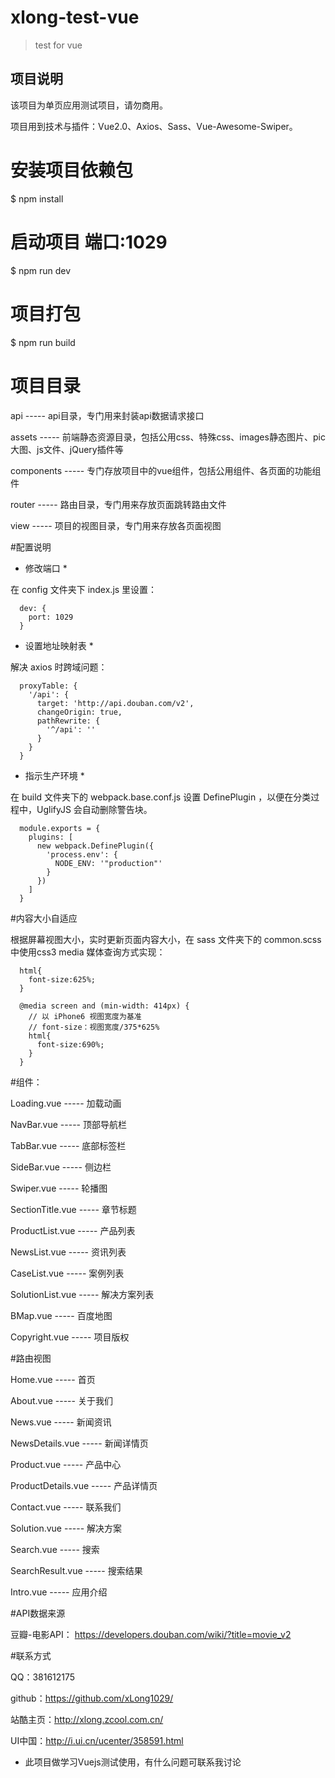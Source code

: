 # xlong-test-vue

> test for vue


## 项目说明

该项目为单页应用测试项目，请勿商用。

项目用到技术与插件：Vue2.0、Axios、Sass、Vue-Awesome-Swiper。

# 安装项目依赖包
$ npm install

# 启动项目 端口:1029
$ npm run dev

# 项目打包
$ npm run build

# 项目目录
api ----- api目录，专门用来封装api数据请求接口

assets ----- 前端静态资源目录，包括公用css、特殊css、images静态图片、pic大图、js文件、jQuery插件等

components ----- 专门存放项目中的vue组件，包括公用组件、各页面的功能组件

router ----- 路由目录，专门用来存放页面跳转路由文件

view ----- 项目的视图目录，专门用来存放各页面视图

#配置说明

* 修改端口 *

在 config 文件夹下 index.js 里设置：

      dev: {
        port: 1029
      }

* 设置地址映射表 *

解决 axios 时跨域问题：

      proxyTable: {
        '/api': {
          target: 'http://api.douban.com/v2',
          changeOrigin: true,
          pathRewrite: {
            '^/api': ''
          }
        }
      }

* 指示生产环境 *

在 build 文件夹下的 webpack.base.conf.js 设置 DefinePlugin ，以便在分类过程中，UglifyJS 会自动删除警告块。

      module.exports = {
        plugins: [
          new webpack.DefinePlugin({
            'process.env': {
              NODE_ENV: '"production"'
            }
          })
        ]
      }

#内容大小自适应

根据屏幕视图大小，实时更新页面内容大小，在 sass 文件夹下的 common.scss 中使用css3 media 媒体查询方式实现：

      html{
        font-size:625%;
      }

      @media screen and (min-width: 414px) {
        // 以 iPhone6 视图宽度为基准
        // font-size：视图宽度/375*625%
        html{
          font-size:690%; 
        }
      }

#组件：

Loading.vue ----- 加载动画

NavBar.vue ----- 顶部导航栏

TabBar.vue ----- 底部标签栏

SideBar.vue ----- 侧边栏

Swiper.vue ----- 轮播图

SectionTitle.vue ----- 章节标题

ProductList.vue ----- 产品列表

NewsList.vue ----- 资讯列表

CaseList.vue ----- 案例列表

SolutionList.vue ----- 解决方案列表

BMap.vue ----- 百度地图

Copyright.vue ----- 项目版权

#路由视图

Home.vue ----- 首页

About.vue ----- 关于我们

News.vue ----- 新闻资讯

NewsDetails.vue ----- 新闻详情页

Product.vue ----- 产品中心

ProductDetails.vue ----- 产品详情页

Contact.vue ----- 联系我们

Solution.vue ----- 解决方案

Search.vue ----- 搜索

SearchResult.vue ----- 搜索结果

Intro.vue ----- 应用介绍

#API数据来源

豆瓣-电影API：
https://developers.douban.com/wiki/?title=movie_v2

#联系方式

QQ：381612175

github：https://github.com/xLong1029/

站酷主页：http://xlong.zcool.com.cn/

UI中国：http://i.ui.cn/ucenter/358591.html

* 此项目做学习Vuejs测试使用，有什么问题可联系我讨论